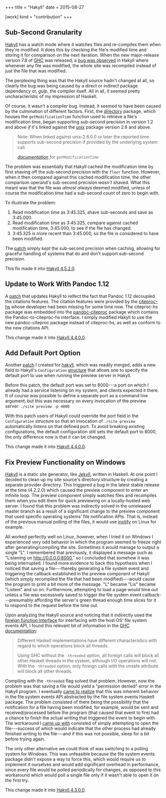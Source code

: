 +++
title = "Hakyll"
date = 2015-08-27

[work]
kind = "contribution"
+++

## Sub-Second Granularity

[Hakyll] has a watch mode where it watches files and re-compiles them when they're modified. It does this by checking the file's modified time and storing it for comparison on the next iteration. When the new major-release version 7.8 of [GHC] was released, a [bug was observed] in Hakyll where whenever any file was modified, the whole site was recompiled instead of just the file that was modified.

[Hakyll]: http://jaspervdj.be/hakyll/
[GHC]: http://en.wikipedia.org/wiki/Glasgow_Haskell_Compiler
[bug was observed]: https://github.com/jaspervdj/hakyll/issues/250

The perplexing thing was that the Hakyll source hadn't changed at all, so clearly the bug was being caused by a direct or indirect package dependency or, _gulp_, the compiler itself. All in all, it seemed pretty uncharacteristic of my impression of Haskell.

Of course, it wasn't a compiler bug. Instead, it seemed to have been caused by the culmination of different factors. First, the [directory] package, which houses the `getModificationTime` function used to retrieve a file's modification time, began supporting sub-second precision in version 1.2 and above _if_ it's linked against the [unix] package version 2.6 and above.

> Note: When linked against unix-2.6.0.0 or later the reported time supports sub-second precision if provided by the underlying system call.
>
> <cite>[documentation][getModificationTime] for `getModificationTime`</cite>

[directory]: http://hackage.haskell.org/package/directory
[unix]: http://hackage.haskell.org/package/unix
[getModificationTime]: http://hackage.haskell.org/package/directory-1.2.1.0/docs/System-Directory.html#v:getModificationTime

The problem was essentially that Hakyll cached the modification time by first shaving off the sub-second precision with the `floor` function. However, when it then compared against this cached modification time, the other comparison operand's sub-second precision _wasn't_ shaved. What this meant was that the file was _almost always_ deemed modified, unless of course the modification time had a sub-second count of zero to begin with.

To illustrate the problem:

1. Read modification time as 3:45.325, shave sub-seconds and save as 3:45.000.
2. Read modification time as 3:45.325, compare against cached modification time, 3:45.000, to see if the file has changed.
3. 3:45.325 is more recent than 3:45.000, so the file is considered to have been modified.

The [patch][sub-second patch] simply _kept_ the sub-second precision when caching, allowing for graceful handling of systems that do and don't support sub-second precision.

This fix made it into [Hakyll 4.5.2.0].

[sub-second patch]: https://github.com/jaspervdj/hakyll/pull/252
[Hakyll 4.5.2.0]: https://github.com/jaspervdj/hakyll/commit/d89fadcdb97c2acd9aeaa58c830d30ad755f31d7

## Update to Work With Pandoc 1.12

A [patch](https://github.com/jaspervdj/hakyll/pull/183) that updates Hakyll to relfect the fact that Pandoc 1.12 decoupled the citations features. The citation features were provided by the [citeproc-hs](http://hackage.haskell.org/package/citeproc-hs) whose developer had been missing for some time now. The citeproc-hs package was embedded into the [pandoc-citeproc](http://hackage.haskell.org/package/pandoc-citeproc) package which contains the Pandoc-to-citeproc-hs interface. I simply modified Hakyll to use the new pandoc-citeproc package instead of citeproc-hs, as well as conform to the new citations API.

This change made it into [Hakyll 4.4.0.0](http://jaspervdj.be/hakyll/releases.html#hakyll-4.4.0.0).

## Add Default Port Option

Another [patch](https://github.com/jaspervdj/hakyll/pull/178) I created for [hakyll](http://jaspervdj.be/hakyll/), which was readily merged, adds a new field to Hakyll's `Configuration` [structure](http://hackage.haskell.org/packages/archive/hakyll/latest/doc/html/Hakyll-Core-Configuration.html) that allows one to specify the default port to use when running the preview server in Hakyll.

Before this patch, the default port was set to 8000---a port on which I already had a service listening on my system, and clients expected it there. It of course was possible to define a separate port as a command line argument, but this was necessary on every invocation of the preview server: `./site preview -p 4000`

With this patch users of Hakyll could override the port field in the `Configuration` structure so that an invocation of `./site preview` automatically listens on that defined port. To avoid breaking existing configurations, the default configuration still sets the default port to 8000, the only difference now is that it can be changed.

This change made it into [Hakyll 4.4.0.0](http://jaspervdj.be/hakyll/releases.html#hakyll-4.4.0.0).

## Fix Preview Functionality on Windows

[Hakyll](http://jaspervdj.be/hakyll/) is a static site generator, like [Jekyll](http://jekyllrb.com/), written in Haskell. At one point I decided to clean up my site source's directory structure by creating a separate provider directory. This triggered a bug in the latest stable release at the time (4.2.2.0) which caused the preview component to enter an infinite loop. The preview component simply watches files and recompiles them when you edit them for quick previewing on a locally-hosted web server. I found that this problem was indirectly solved in the unreleased master branch as a result of a significant change to the preview component that used specific operating systems' file notification APIs. That is, instead of the previous manual polling of the files, it would use [inotify](http://en.wikipedia.org/wiki/Inotify) on Linux for example.

All worked perfectly well on Linux, however, when I tried it on Windows I experienced very odd behavior in which the program seemed to freeze right after generating/compiling the site. Sometimes it would manage to output a single "L". I remembered that previously, it displayed a message such as "Listening on http://0.0.0.0:8000," so I concluded that somehow it was being interrupted. I found more evidence to back this hypothesis when I noticed that saving a file---thereby generating a file system event and triggering the callback established in the preview component of Hakyll (which simply recompiled the file that had been modified)---would cause the program to print a bit more of the message. "L" became "Lis" became "Listeni" and so on. Furthermore, attempting to load a page would time out unless a file was excessively saved to trigger the file system event callback---presumably affording the server's green thread enough time slices for it to respond to the request before the time out.

Upon analyzing the Hakyll source and noticing that it indirectly used the [foreign function interface](http://www.haskell.org/haskellwiki/FFI_Introduction) for interfacing with the host OS' file system events API, I found this relevant bit of information in the [GHC documentation](http://www.haskell.org/ghc/docs/latest/html/libraries/base/Control-Concurrent.html#g:5):

> Different Haskell implementations have different characteristics with regard to which operations block all threads.
> 
> Using GHC without the `-threaded` option, all foreign calls will block all other Haskell threads in the system, although I/O operations will not. With the `-threaded` option, only foreign calls with the unsafe attribute will block all other threads.

Compiling with the `-threaded` flag solved that problem. However, now the problem was that saving a file would yield a "permission denied" error in the Hakyll program. I eventually [came to realize](https://github.com/mdittmer/win32-notify/issues/3#issuecomment-18260415) that this was inherent behavior in the file system events API abstracted by the file system events Haskell package. The problem consisted of there being the possibility that the notification for a file having been modified, for example, would be sent and received/processed before the program (that caused that event to fire) had a chance to finish the actual writing that triggered the event to begin with. The workaround I [came up with](https://github.com/jaspervdj/hakyll/pull/155) consisted of simply attempting to open the file---success of which would indicate that the other process had already finished writing to the file---and if this was not possible, sleep for a bit before trying again.

The only other alternative we could think of was switching to a polling system for Windows. This was unfeasible because the file system events package didn't expose a way to force this, which would require us to implement it ourselves and would add significant overhead in performance, since every file would be polled periodically for changes, as opposed to this workaround which would poll a single file only if it wasn't able to open it on the first try.

This change made it into [Hakyll 4.3.0.0](http://jaspervdj.be/hakyll/releases.html#hakyll-4.3.0.0).
